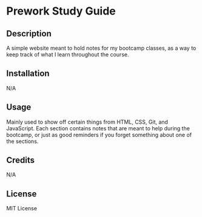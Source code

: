 # Prework Study Guide

## Description

A simple website meant to hold notes for my bootcamp classes, as a way to keep track of what I learn throughout the course.

## Installation

N/A

## Usage

Mainly used to show off certain things from HTML, CSS, Git, and JavaScript.
Each section contains notes that are meant to help during the bootcamp, or just as good reminders if you forget something about one of the sections.

## Credits

N/A

## License

MIT License